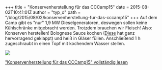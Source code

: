 +++
title = "Konservenherstellung für das CCCamp15"
date = 2015-08-02T10:41:01Z
author = "typ_o"
path = "/blog/2015/08/02/konservenherstellung-fur-das-cccamp15"
+++
Auf dem Camp gibt es "nur" 1,9 MW Dieselgeneratoren, deswegen sollen
keine Kühlschränke mitgebracht werden. Trotzdem brauchen wir Fleisch\!
Also: Konserven herstellen\! Bolognese Sauce kochen
([Diese](https://www.chefkoch.de/rezepte/772011180069862/Die-echte-Sauce-Bolognese.html)
hat ganz hervorragend geklappt) und heiß in Gläser füllen. Anschließend
1 h zugeschraubt in einen Topf mit kochendem Wasser stellen.

[![](https://flipdot.org/blog/uploads/20150801_100211.serendipityThumb.jpg)](https://flipdot.org/blog/uploads/20150801_100211.jpg)

["Konservenherstellung für das CCCamp15" vollständig
lesen](https://flipdot.org/blog/archives/320-Konservenherstellung-fuer-das-CCCamp15.html#extended)
